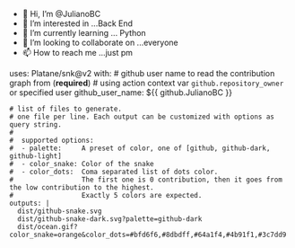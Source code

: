 - 👋 Hi, I’m @JulianoBC
- 👀 I’m interested in ...Back End
- 🌱 I’m currently learning ... Python
- 💞️ I’m looking to collaborate on ...everyone
- 📫 How to reach me ...just pm

<!---
JulianoBC/JulianoBC is a ✨ special ✨ repository because its `README.md` (this file) appears on your GitHub profile.
You can click the Preview link to take a look at your changes.
--->

uses: Platane/snk@v2
  with:
    # github user name to read the contribution graph from (**required**)
    # using action context var `github.repository_owner` or specified user
    github_user_name: ${{ github.JulianoBC }}

    # list of files to generate.
    # one file per line. Each output can be customized with options as query string.
    #
    #  supported options:
    #  - palette:     A preset of color, one of [github, github-dark, github-light]
    #  - color_snake: Color of the snake
    #  - color_dots:  Coma separated list of dots color.
    #                 The first one is 0 contribution, then it goes from the low contribution to the highest.
    #                 Exactly 5 colors are expected.
    outputs: |
      dist/github-snake.svg
      dist/github-snake-dark.svg?palette=github-dark
      dist/ocean.gif?color_snake=orange&color_dots=#bfd6f6,#8dbdff,#64a1f4,#4b91f1,#3c7dd9
